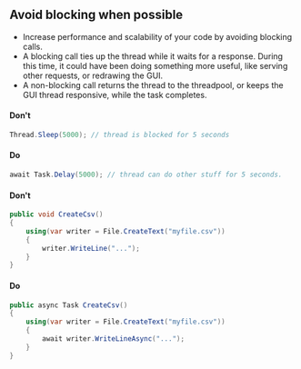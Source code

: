 ## Avoid blocking when possible

- Increase performance and scalability of your code by avoiding blocking calls.
- A blocking call ties up the thread while it waits for a response. During this time, it could have been doing something more useful, like serving other requests, or redrawing the GUI.
- A non-blocking call returns the thread to the threadpool, or keeps the GUI thread responsive, while the task completes.

#### Don't
```c#
Thread.Sleep(5000); // thread is blocked for 5 seconds
```

#### Do
```c#
await Task.Delay(5000); // thread can do other stuff for 5 seconds.
```

#### Don't
```c#
public void CreateCsv()
{
    using(var writer = File.CreateText("myfile.csv"))
    {
        writer.WriteLine("...");
    }
}
```

#### Do
```c#
public async Task CreateCsv()
{
    using(var writer = File.CreateText("myfile.csv"))
    {
        await writer.WriteLineAsync("...");
    }
}
```